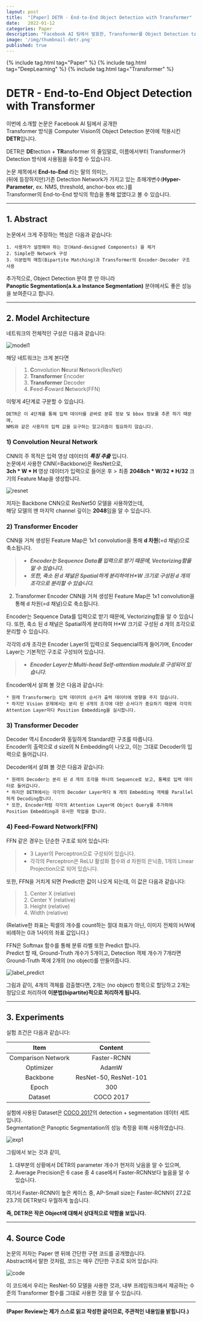 ```yaml
---
layout: post
title:  "[Paper] DETR - End-to-End Object Detection with Transformer"
date:   2022-01-12
categories: Paper
description: "Facebook AI 팀에서 발표한, Transformer를 Object Detection task에 사용한 논문입니다."
image: '/img/thumbnail-detr.png'
published: true
---
```


{% include tag.html tag="Paper" %}
{% include tag.html tag="DeepLearning" %}
{% include tag.html tag="Transformer" %}

# DETR - End-to-End Object Detection with Transformer

이번에 소개할 논문은 Facebook AI 팀에서 공개한  
Transformer 방식을 Computer Vision의 Object Detection 분야에 적용시킨 **DETR**입니다.

DETR은 **DE**tection + **TR**ansformer 의 줄임말로, 이름에서부터 Transformer가 Detection 방식에 사용됨을 유추할 수 있습니다.  

논문 제목에서 __End-to-End__ 라는 말의 의미는,  
(뒤에 등장하지만)기존 Detection Network가 가지고 있는 초매개변수(**Hyper-Parameter**, ex. NMS, threshold, anchor-box etc.)를  
Transformer의 End-to-End 방식의 학습을 통해 없앴다고 볼 수 있습니다.

-----

## 1. Abstract

논문에서 크게 주장하는 핵심은 다음과 같습니다:  
```
1. 사용자가 설정해야 하는 것(Hand-designed Components) 을 제거  
2. Simple한 Network 구성  
3. 이분법적 매칭(Bipartite Matching)과 Transformer의 Encoder-Decoder 구조 사용  
```
추가적으로, Object Detection 분야 뿐 만 아니라  
**Panoptic Segmentation(a.k.a Instance Segmentation)** 분야에서도 좋은 성능을 보여준다고 합니다.  

-----

## 2. Model Architecture

네트워크의 전체적인 구성은 다음과 같습니다:  

![model1](https://user-images.githubusercontent.com/41134624/105303525-e6fb9400-5bfe-11eb-947c-ef4939938df6.jpg)

해당 네트워크는 크게 본다면  
> 1) **C**onvolution **N**eural **N**etwork(ResNet)
> 2) **Transformer** Encoder
> 3) **Transformer** Decoder
> 4) **F**eed-**F**oward **N**etwork(FFN)

이렇게 4단계로 구분할 수 있습니다.  

```
DETR은 이 4단계를 통해 입력 데이터를 곧바로 분류 정보 및 bbox 정보를 추론 하기 때문에,  
NMS와 같은 사용자의 입력 값을 요구하는 알고리즘이 필요하지 않습니다.
```

### 1) Convolution Neural Network

CNN의 주 목적은 입력 영상 데이터의 _**특징 추출**_ 입니다.  
논문에서 사용한 CNN(=Backbone)은 ResNet으로,  
**3ch * W * H** 영상 데이터가 입력으로 들어온 후 > 최종 **2048ch * W/32 * H/32** 크기의 Feature Map을 생성합니다. 

![resnet](https://user-images.githubusercontent.com/41134624/105318677-262de300-5c07-11eb-983c-c26c68abe782.jpg)

저자는 Backbone CNN으로 ResNet50 모델을 사용하였는데,  
해당 모델의 맨 마지막 channel 깊이는 **2048**임을 알 수 있습니다.

### 2) Transformer Encoder

CNN을 거쳐 생성된 Feature Map은 1x1 convolution을 통해 **d 차원**(=d 채널)으로 축소됩니다.  
> * _**Encoder는 Sequence Data를 입력으로 받기 때문에, Vectorizing함을 알 수 있습니다.**_  
> * _**또한, 축소 된 d 채널은 Spatial하게 분리하여 H*W 크기로 구성된 d 개의 조각으로 분리할 수 있습니다.**_

2) Transformer Encoder
CNN을 거쳐 생성된 Feature Map은 1x1 convolution을 통해 d 차원(=d 채널)으로 축소됩니다.

Encoder는 Sequence Data를 입력으로 받기 때문에, Vectorizing함을 알 수 있습니다.
또한, 축소 된 d 채널은 Spatial하게 분리하여 H*W 크기로 구성된 d 개의 조각으로 분리할 수 있습니다.

각각의 d개 조각은 Encoder Layer의 입력으로 Sequencial하게 들어가며, Encoder Layer는 기본적인 구조로 구성되어 있습니다.  
> * _**Encoder Layer는 Multi-head Self-attention module로 구성되어 있습니다.**_

Encoder에서 살펴 볼 것은 다음과 같습니다:
```
* 원래 Transformer는 입력 데이터의 순서가 출력 데이터에 영향을 주지 않습니다.
* 하지만 Vision 문제에서는 분리 된 d개의 조각에 대한 순서다가 중요하기 때문에 각각의 Attention Layer마다 Position Embedding을 실시합니다.
```

### 3) Transformer Decoder

Decoder 역시 Encoder와 동일하게 Standard한 구조를 따릅니다.  
Encoder의 출력으로 d size의 N Embedding이 나오고, 이는 그대로 Decoder의 입력으로 들어갑니다.  

Decoder에서 살펴 볼 것은 다음과 같습니다:
```
* 원래의 Decoder는 분리 된 d 개의 조각을 하나의 Sequence로 보고, 통째로 입력 데이터로 들어갑니다.
* 하지만 DETR에서는 각각의 Decoder Layer마다 N 개의 Embedding 객체를 Parallel하게 Decoding합니다.
* 또한, Encoder처럼 각각의 Attention Layer에 Object Query를 추가하여 Position Embedding과 유사한 작업을 합니다.
```

### 4) Feed-Foward Network(FFN)

FFN 같은 경우는 단순한 구조로 되어 있습니다:  
> * 3 Layer의 Perceptron으로 구성되어 있습니다.
> * 각각의 Perceptron은 ReLU 활성화 함수와 d 차원의 은닉층, 1개의 Linear Projection으로 되어 있습니다.

또한, FFN을 거치게 되면 Predict한 값이 나오게 되는데, 이 값은 다음과 같습니다:
> 1) Center X (relative)
> 2) Center Y (relative)
> 3) Height (relative)
> 4) Width (relative)

(Relative한 좌표는 픽셀의 개수를 count하는 절대 좌표가 아닌, 이미지 전체의 H/W에 비례하는 0과 1사이의 좌표 값입니다.)

FFN은 Softmax 함수를 통해 분류 라벨 또한 Predict 합니다.  
Predict 할 때, Ground-Truth 개수가 5개이고, Detection 객체 개수가 7개라면  
Ground-Truth 쪽에 2개의 (no object)를 만들어줍니다.  

![label_predict](https://user-images.githubusercontent.com/41134624/105328912-e5889680-5c13-11eb-8a99-9e9e822a3da2.jpg)

그림과 같이, 4개의 객체를 검출했다면, 2개는 (no object) 항목으로 할당하고 2개는 정답으로 처리하여 **이분법(bipartite)적으로 처리하게 됩니다.**

-----

## 3. Experiments

실험 조건은 다음과 같습니다:  

|Item|Content|
|:--------:|:--------:|
|Comparison Network|Faster-RCNN|
|Optimizer|AdamW|
|Backbone|ResNet-50, ResNet-101|
|Epoch|300|
|Dataset|COCO 2017|

실험에 사용된 Dataset은 [COCO 2017](https://cocodataset.org/#home)의 detection + segmentation 데이터 세트 입니다.  
Segmentation은 Panoptic Segmentation의 성능 측정을 위해 사용하였습니다.  

![exp1](https://user-images.githubusercontent.com/41134624/105329673-bf172b00-5c14-11eb-8ca7-468b4020761e.jpg)

그림에서 보는 것과 같이, 
1. 대부분의 상황에서 DETR의 parameter 개수가 현저히 낮음을 알 수 있으며,
2. Average Precision은 6 case 중 4 case에서 Faster-RCNN보다 높음을 알 수 있습니다.

여기서 Faster-RCNN이 높은 케이스 중, AP-Small size는 Faster-RCNN이 27.2로 23.7의 DETR보다 우월하게 높습니다.   

**즉, DETR은 작은 Object에 대해서 상대적으로 약함을 보입니다.**  

-----

## 4. Source Code

논문의 저자는 Paper 맨 뒤에 간단한 구현 코드를 공개했습니다.  
Abstract에서 말한 것처럼, 코드는 매우 간단한 구조로 되어 있습니다:

![code](https://user-images.githubusercontent.com/41134624/105314318-75711500-5c01-11eb-98b2-90eae749d3d0.jpg)

이 코드에서 우리는 ResNet-50 모델을 사용한 것과, 내부 프레임워크에서 제공하는 수준의 Transformer 함수를 그대로 사용한 것을 알 수 있습니다.

-----

**(Paper Review는 제가 스스로 읽고 작성한 글이므로, 주관적인 내용임을 밝힙니다.)**